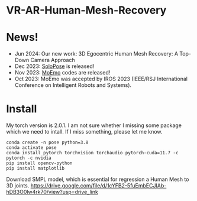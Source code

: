 # VR-AR-Human-Mesh-Recovery

# News!
- Jun 2024: Our new work: 3D Egocentric Human Mesh Recovery: A Top-Down Camera Approach
- Dec 2023: [SoloPose](https://github.com/Santa-Clara-Media-Lab/SoloPose) is released!
- Nov 2023: [MoEmo](https://github.com/Santa-Clara-Media-Lab/MoEmo_Vision_Transformer) codes are released!
- Oct 2023: MoEmo was accepted by IROS 2023 (IEEE/RSJ International Conference on Intelligent Robots and Systems).

# Install
My torch version is 2.0.1. I am not sure whether I missing some package which we need to intall. If I miss something, please let me know.
```
conda create -n pose python=3.8
conda activate pose
conda install pytorch torchvision torchaudio pytorch-cuda=11.7 -c pytorch -c nvidia
pip install opencv-python
pip install matplotlib
```
Download SMPL model, which is essential for regression a Human Mesh to 3D joints.
https://drive.google.com/file/d/1cYFB2-5fuEmbECJIAb-hDB3O0lw4rk70/view?usp=drive_link





